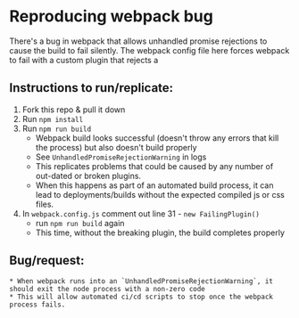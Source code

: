 # Reproducing webpack bug

There's a bug in webpack that allows unhandled promise rejections to cause the build to fail silently. The webpack config file here forces webpack to fail with a custom plugin that rejects a 


## Instructions to run/replicate:

1. Fork this repo & pull it down
2. Run `npm install`
3. Run `npm run build`
    * Webpack build looks successful (doesn't throw any errors that kill the process) but also doesn't build properly
    * See `UnhandledPromiseRejectionWarning` in logs
    * This replicates problems that could be caused by any number of out-dated or broken plugins.
    * When this happens as part of an automated build process, it can lead to deployments/builds without the expected compiled js or css files.
4. In `webpack.config.js` comment out line 31 - `new FailingPlugin()`
    * run `npm run build` again
    * This time, without the breaking plugin, the build completes properly

## Bug/request:
    * When webpack runs into an `UnhandledPromiseRejectionWarning`, it should exit the node process with a non-zero code
    * This will allow automated ci/cd scripts to stop once the webpack process fails.
